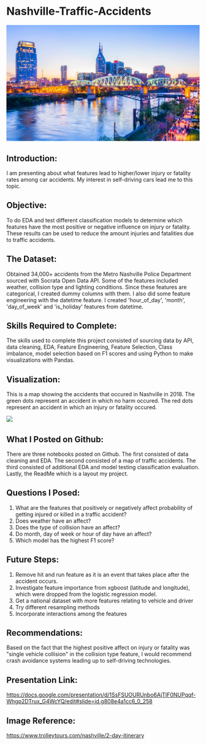 # Nashville-Traffic-Accidents

<img src="images/nashville-events-calendar-december.jpg" width="650">

## Introduction:
I am presenting about what features lead to higher/lower injury or fatality rates among car accidents. My interest in self-driving cars lead me to this topic.

## Objective:
To do EDA and test different classification models to determine which features have the most positive or negative influence on injury or fatality. These results can be used to reduce the amount injuries and fatalities due to traffic accidents.

## The Dataset:
Obtained 34,000+ accidents from the Metro Nashville Police Department sourced with Socrata Open Data API. Some of the features included weather, collision type and lighting conditions. Since these features are categorical, I created dummy columns with them. I also did some feature engineering with the datetime feature. I created 'hour_of_day', 'month', 'day_of_week' and 'is_holiday' features from datetime.

## Skills Required to Complete:
The skills used to complete this project consisted of sourcing data by API, data cleaning, EDA, Feature Engineering, Feature Selection, Class imbalance, model selection based on F1 scores and using Python to make visualizations with Pandas.

## Visualization:
This is a map showing the accidents that occured in Nashville in 2018. The green dots represent an accident in which no harm occured. The red dots represent an accident in which an injury or fatality occured.

<img src="images/" width="950">

## What I Posted on Github:
There are three notebooks posted on Github. The first consisted of data cleaning and EDA. The second consisted of a map of traffic accidents. The third consisted of additional EDA and model testing classification evaluation. Lastly, the ReadMe which is a layout my project.

## Questions I Posed:
1. What are the features that positively or negatively affect probability of getting injured or killed in a traffic accident?
2. Does weather have an affect?
3. Does the type of collision have an affect?
4. Do month, day of week or hour of day have an affect?
5. Which model has the highest F1 score?

## Future Steps:
1. Remove hit and run feature as it is an event that takes place after the accident occurs.
2. Investigate feature importance from xgboost (latitude and longitude), which were dropped from the logistic regression model.
3. Get a national dataset with more features relating to vehicle and driver
4. Try different resampling methods
5. Incorporate interactions among the features

## Recommendations:
Based on the fact that the highest positive affect on injury or fatality was "single vehicle collision" in the collision type feature, I would recommend crash avoidance systems leading up to self-driving technologies.

## Presentation Link:
https://docs.google.com/presentation/d/1SsFSUOURUnbo6AjTIF0NUPqqf-Whgp2DTrux_G4WcYQ/edit#slide=id.g808e4a1cc6_0_258

## Image Reference:
https://www.trolleytours.com/nashville/2-day-itinerary
